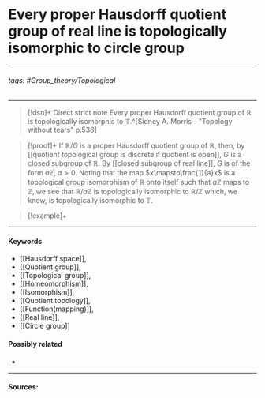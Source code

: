 # Every proper Hausdorff quotient group of real line is topologically isomorphic to circle group
***
###### tags: #Group_theory/Topological 
***
>[!dsn]+ Direct strict note
>Every proper Hausdorff quotient group of $\mathbb{R}$ is topologically isomorphic to $\mathbb{T}$.^[Sidney A. Morris - "Topology without tears" p.538]

>[!proof]+
>If $\mathbb{R}/G$ is a proper Hausdorff quotient group of $\mathbb{R}$, then, by [[quotient topological group is discrete if quotient is open]], $G$ is a closed subgroup of $\mathbb{R}$. By [[closed subgroup of real line]], $G$ is of the form $a\mathbb{Z}$, $a>0$. Noting that the map $x\mapsto\frac{1}{a}x$ is a topological group isomorphism of $\mathbb{R}$ onto itself such that $a\mathbb{Z}$ maps to $\mathbb{Z}$, we see that $\mathbb{R}/a\mathbb{Z}$ is topologically isomorphic to $\mathbb{R}/\mathbb{Z}$ which, we know, is topologically isomorphic to $\mathbb{T}$.

>[!example]+ 
>
***
#### Keywords
- [[Hausdorff space]],
- [[Quotient group]],
- [[Topological group]],
- [[Homeomorphism]],
- [[Isomorphism]],
- [[Quotient topology]],
- [[Function(mapping)]],
- [[Real line]],
- [[Circle group]]
#### Possibly related
- 
***
#### Sources: